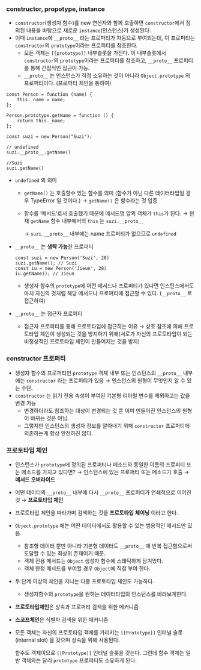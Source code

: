 ### constructor, propotype, instance

- `constructor`(생성자 함수)를 new 연산자와 함께 호출하면 `constructor`에서 정의된 내용을 바탕으로 새로운 `instance`(인스턴스)가 생성된다.
- 이때 `instance`에 `__proto__` 라는 프로퍼티가 자동으로 부여되는데, 이 프로퍼티는 `constructor`의 `prototype`이라는 프로퍼티를 참조한다.
    - 모든 객체는 `[[prototype]]` 내부슬롯을 가진다. 이 내부슬롯에서 `constructor`의 `prototype`이라는 프로퍼티를 참조하고, `__proto__` 프로퍼티를 통해 간접적인 접근이 가능.
    - `__proto__` 는 인스턴스가 직접 소유하는 것이 아니라 `Object.prototype` 의 프로퍼티이다. (프로퍼티 체인을 통하여)

```tsx
const Person = function (name) {
	this._name = name;
};

Person.prototype.getName = function () {
	return this._name;
};

const suzi = new Person("Suzi");

// undefined
suzi.__proto__.getName()

//Suzi
suzi.getName()
```

- `undefined` 의 의미
    - `getName()` 는 호출할수 있는 함수를 의미 (함수가 아닌 다른 데이터타입일 경우 TypeError 일 것이다.) → `getName()` 은 함수라는 것 입증
    - 함수를 ‘메서드’로서 호출했기 때문에 메서드명 앞의 객체가 `this`가 된다. → 현재 `getName` 함수 내부에서의 `this` 는 `suzi.__proto__`
        
        → `suzi.__proto__` 내부에는 name 프로퍼티가 없으므로 `undefined`
        
- `__proto__` 는 **생략 가능**한 프로퍼티
    
    ```tsx
    const suzi = new Person('Suzi', 28)
    suzi.getName(); // Suzi
    const iu = new Person('Jieun', 28)
    iu.getName(); // Jieun
    ```
    
    - 생성자 함수의 `prototype`에 어떤 메서드나 프로퍼티가 있다면 인스턴스에서도 마치 자신의 것처럼 해당 메서드나 프로퍼티에 접근할 수 있다. (`__proto__` 로 접근하여)
- `__proto__` 는 접근자 프로퍼티
    - 접근자 프로퍼티를 통해 프로토타입에 접근하는 이유 → 상호 참조에 의해 프로토타입 체인이 생성되는 것을 방지하기 위해(서로가 자신의 프로토타입이 되는 비정상적인 프로토타입 체인이 만들어지는 것을 방지)

### constructor 프로퍼티

- 생성자 함수의 프로퍼티인 `prototype` 객체 내부 또는 인스턴스의 `__proto__` 내부에는 `constructor` 라는 프로퍼티가 있음 → 인스턴스의 원형이 무엇인지 알 수 있는 수단.
- `constructor` 는 읽기 전용 속성이 부여된 기본형 리터럴 변수를 제외하고는 값을 변경 가능
    - 변경하더라도  참조하는 대상이 변경되는 것 뿐 이미 만들어진 인스턴스의 원형이 바뀌는 것은 아님.
    - 그렇지만 인스턴스의 생성자 정보를 알아내기 위해 `constructor` 프로퍼티에 의존하는게 항상 안전하진 않다.

### 프로토타입 체인

- 인스턴스가 `prototype`에 정의된 프로퍼티나 메소드와 동일한 이름의 프로퍼티 또는 메소드를 가지고 있다면? → 인스턴스에 있는 프로퍼티 또는 메소드가 호출 → **메서드 오버라이드**
- 어떤 데이터의 `__proto__` 내부에 다시 `__proto__` 프로퍼티가 연쇄적으로 이어진 것 → **프로토타입 체인**
- 프로토타입 체인을 따라가며 검색하는 것을 **프로토타입 체이닝** 이라고 한다.
- `Object.prototype` 에는 어떤 데이터에서도 활용할 수 있는 범용적인 메서드만 있음.
    - 참조형 데이터 뿐만 아니라 기본형 데이터도 `__proto__` 에 반복 접근함으로써 도달할 수 있는 최상위 존재이기 때문.
    - 객체 전용 메서드는 `Object` 생성자 함수에 스태틱하게 담겨있다.
    - 객체 한정 메서드를 부여할 경우 `Object`에 직접 부여 한다.
- 두 단계 이상의 체인을 지니는 다중 프로토타입 체인도 가능하다.
    - 생성자함수의 `prototype`을 원하는 데이터타입의 인스턴스를 바라보게한다.

- **프로토타입체인**은 상속과 프로퍼티 검색을 위한 메커니즘
- **스코프체인**은 식별자 검색을 위한 메커니즘

- 모든 객체는 자신의 프로토타입 객체를 가리키는 `[[Prototype]]` 인터널 슬롯(internal slot) 을 갖으며 상속을 위해 사용된다.
    
    함수도 객체이므로 `[[Prototype]]` 인터널 슬롯을 갖는다. 그런데 함수 객체는 일반 객체와는 달리 `prototype` 프로퍼티도 소유하게 된다.

